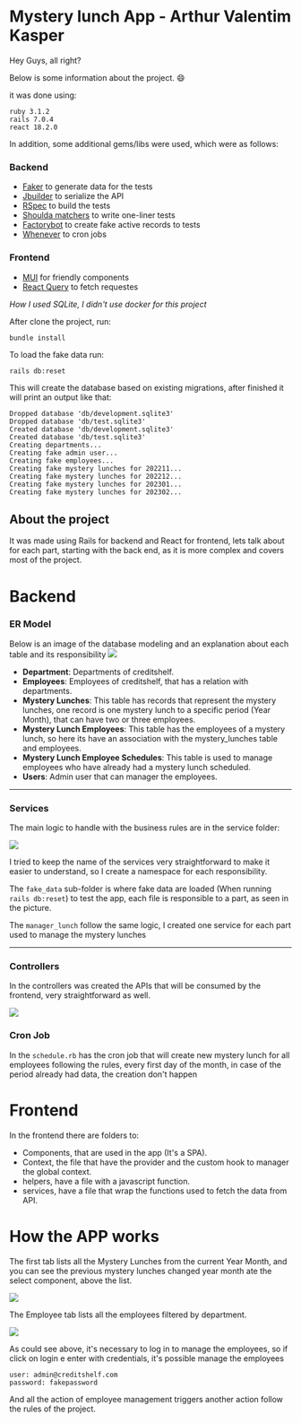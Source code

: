 # Mystery lunch App - Arthur Valentim Kasper

Hey Guys, all right?

Below is some information about the project. :smile:

it was done using:

```
ruby 3.1.2
rails 7.0.4
react 18.2.0
```

In addition, some additional gems/libs were used, which were as follows:

### Backend

- [Faker](https://github.com/faker-ruby/faker) to generate data for the tests
- [Jbuilder](https://github.com/rails/jbuilder) to serialize the API
- [RSpec](https://github.com/rspec/rspec-rails) to build the tests
- [Shoulda matchers](https://matchers.shoulda.io/) to write one-liner tests
- [Factorybot](https://github.com/thoughtbot/factory_bot) to create fake active records to tests
- [Whenever](https://github.com/javan/whenever) to cron jobs

### Frontend

- [MUI](https://mui.com/) for friendly components
- [React Query](https://react-query-v3.tanstack.com/) to fetch requestes

_How I used SQLite, I didn't use docker for this project_

After clone the project, run:

```
bundle install
```

To load the fake data run:

```
rails db:reset
```

This will create the database based on existing migrations, after finished it will print an output like that:

```
Dropped database 'db/development.sqlite3'
Dropped database 'db/test.sqlite3'
Created database 'db/development.sqlite3'
Created database 'db/test.sqlite3'
Creating departments...
Creating fake admin user...
Creating fake employees...
Creating fake mystery lunches for 202211...
Creating fake mystery lunches for 202212...
Creating fake mystery lunches for 202301...
Creating fake mystery lunches for 202302...
```

## About the project

It was made using Rails for backend and React for frontend, lets talk about for each part, starting with the back end, as it is more complex and covers most of the project.

# Backend

### ER Model

Below is an image of the database modeling and an explanation about each table and its responsibility
![](/img/er.png)

- **Department**: Departments of creditshelf.
- **Employees**: Employees of creditshelf, that has a relation with departments.
- **Mystery Lunches**: This table has records that represent the mystery lunches, one record is one mystery lunch to a specific period (Year Month), that can have two or three employees.
- **Mystery Lunch Employees**: This table has the employees of a mystery lunch, so here its have an association with the mystery_lunches table and employees.
- **Mystery Lunch Employee Schedules**: This table is used to manage employees who have already had a mystery lunch scheduled.
- **Users**: Admin user that can manager the employees.

---

### Services

The main logic to handle with the business rules are in the service folder:

![](/img/service_folder.png)

I tried to keep the name of the services very straightforward to make it easier to understand, so I create a namespace for each responsibility.

The `fake_data` sub-folder is where fake data are loaded (When running `rails db:reset`) to test the app, each file is responsible to a part, as seen in the picture.

The `manager_lunch` follow the same logic, I created one service for each part used to manage the mystery lunches

---

### Controllers

In the controllers was created the APIs that will be consumed by the frontend, very straightforward as well.

![](/img/controllers_folder.png)

### Cron Job

In the `schedule.rb` has the cron job that will create new mystery lunch for all employees following the rules, every first day of the month, in case of the period already had data, the creation don't happen

# Frontend

In the frontend there are folders to:

- Components, that are used in the app (It's a SPA).
- Context, the file that have the provider and the custom hook to manager the global context.
- helpers, have a file with a javascript function.
- services, have a file that wrap the functions used to fetch the data from API.

# How the APP works

The first tab lists all the Mystery Lunches from the current Year Month, and you can see the previous mystery lunches changed year month ate the select component, above the list.

![](/img/app1.png)

The Employee tab lists all the employees filtered by department.

![](/img/app2.png)

As could see above, it's necessary to log in to manage the employees, so if click on login e enter with credentials, it's possible manage the employees

```
user: admin@creditshelf.com
password: fakepassword
```

And all the action of employee management triggers another action follow the rules of the project.
